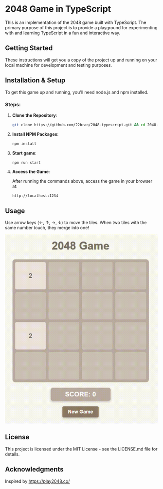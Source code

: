 # 2048 Game in TypeScript

This is an implementation of the 2048 game built with TypeScript. The primary purpose of this project is to provide a playground for experimenting with and learning TypeScript in a fun and interactive way.

## Getting Started

These instructions will get you a copy of the project up and running on your local machine for development and testing purposes.

## Installation & Setup

To get this game up and running, you'll need node.js and npm installed.

### Steps:

1. **Clone the Repository**:

   ```bash
   git clone https://github.com/22bran/2048-typescript.git && cd 2048-typescript
   ```

2. **Install NPM Packages**:

   ```bash
   npm install
   ```

3. **Start game**:

   ```bash
   npm run start
   ```

4. **Access the Game**:

   After running the commands above, access the game in your browser at:

   ```
   http://localhost:1234
   ```

## Usage

Use arrow keys (←, ↑, →, ↓) to move the tiles. When two tiles with the same number touch, they merge into one!

![](preview.gif)

## License

This project is licensed under the MIT License - see the LICENSE.md file for details.

## Acknowledgments

Inspired by https://play2048.co/
